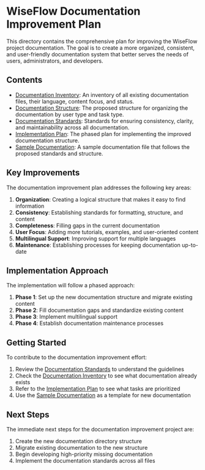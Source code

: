 # WiseFlow Documentation Improvement Plan

This directory contains the comprehensive plan for improving the WiseFlow project documentation. The goal is to create a more organized, consistent, and user-friendly documentation system that better serves the needs of users, administrators, and developers.

## Contents

- [Documentation Inventory](documentation_inventory.md): An inventory of all existing documentation files, their language, content focus, and status.
- [Documentation Structure](documentation_structure.md): The proposed structure for organizing the documentation by user type and task type.
- [Documentation Standards](documentation_standards.md): Standards for ensuring consistency, clarity, and maintainability across all documentation.
- [Implementation Plan](implementation_plan.md): The phased plan for implementing the improved documentation structure.
- [Sample Documentation](sample_documentation.md): A sample documentation file that follows the proposed standards and structure.

## Key Improvements

The documentation improvement plan addresses the following key areas:

1. **Organization**: Creating a logical structure that makes it easy to find information
2. **Consistency**: Establishing standards for formatting, structure, and content
3. **Completeness**: Filling gaps in the current documentation
4. **User Focus**: Adding more tutorials, examples, and user-oriented content
5. **Multilingual Support**: Improving support for multiple languages
6. **Maintenance**: Establishing processes for keeping documentation up-to-date

## Implementation Approach

The implementation will follow a phased approach:

1. **Phase 1**: Set up the new documentation structure and migrate existing content
2. **Phase 2**: Fill documentation gaps and standardize existing content
3. **Phase 3**: Implement multilingual support
4. **Phase 4**: Establish documentation maintenance processes

## Getting Started

To contribute to the documentation improvement effort:

1. Review the [Documentation Standards](documentation_standards.md) to understand the guidelines
2. Check the [Documentation Inventory](documentation_inventory.md) to see what documentation already exists
3. Refer to the [Implementation Plan](implementation_plan.md) to see what tasks are prioritized
4. Use the [Sample Documentation](sample_documentation.md) as a template for new documentation

## Next Steps

The immediate next steps for the documentation improvement project are:

1. Create the new documentation directory structure
2. Migrate existing documentation to the new structure
3. Begin developing high-priority missing documentation
4. Implement the documentation standards across all files

